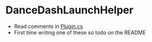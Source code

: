 # DanceDashLaunchHelper

- Read comments in [Plugin.cs](Plugin.cs)
- First time writing one of these so todo on the README
